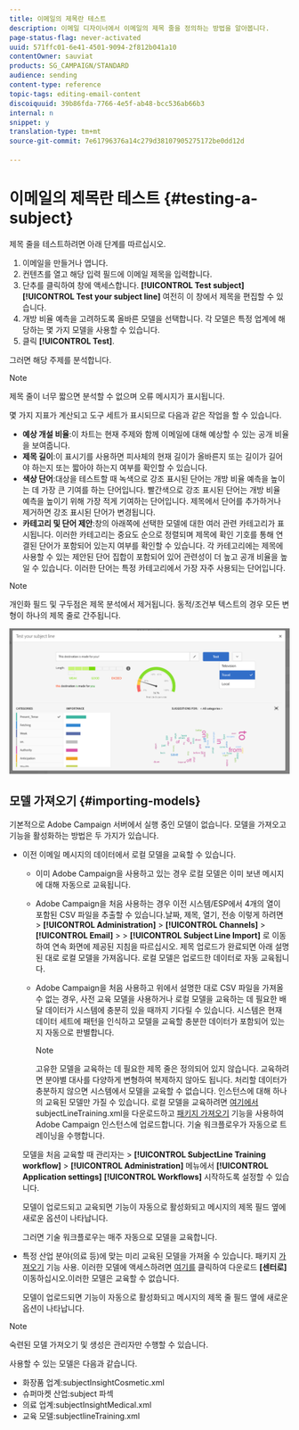 ```yaml
---
title: 이메일의 제목란 테스트
description: 이메일 디자이너에서 이메일의 제목 줄을 정의하는 방법을 알아봅니다.
page-status-flag: never-activated
uuid: 571ffc01-6e41-4501-9094-2f812b041a10
contentOwner: sauviat
products: SG_CAMPAIGN/STANDARD
audience: sending
content-type: reference
topic-tags: editing-email-content
discoiquuid: 39b86fda-7766-4e5f-ab48-bcc536ab66b3
internal: n
snippet: y
translation-type: tm+mt
source-git-commit: 7e61796376a14c279d38107905275172be0dd12d

---
```


# 이메일의 제목란 테스트 {#testing-a-subject}

제목 줄을 테스트하려면 아래 단계를 따르십시오.

1. 이메일을 만들거나 엽니다.
1. 컨텐츠를 열고 해당 입력 필드에 이메일 제목을 입력합니다.
1. 단추를 클릭하여 창에 액세스합니다. **[!UICONTROL Test subject]** **[!UICONTROL Test your subject line]** 여전히 이 창에서 제목을 편집할 수 있습니다.
1. 개방 비율 예측을 고려하도록 올바른 모델을 선택합니다. 각 모델은 특정 업계에 해당하는 몇 가지 모델을 사용할 수 있습니다.
1. 클릭 **[!UICONTROL Test]**.

그러면 해당 주제를 분석합니다.

>[!NOTE]
>
>제목 줄이 너무 짧으면 분석할 수 없으며 오류 메시지가 표시됩니다.

몇 가지 지표가 계산되고 도구 세트가 표시되므로 다음과 같은 작업을 할 수 있습니다.

* **예상 개설 비율**:이 차트는 현재 주제와 함께 이메일에 대해 예상할 수 있는 공개 비율을 보여줍니다.
* **제목 길이**:이 표시기를 사용하면 피사체의 현재 길이가 올바른지 또는 길이가 길어야 하는지 또는 짧아야 하는지 여부를 확인할 수 있습니다.
* **색상 단어**:대상을 테스트할 때 녹색으로 강조 표시된 단어는 개방 비율 예측을 높이는 데 가장 큰 기여를 하는 단어입니다. 빨간색으로 강조 표시된 단어는 개방 비율 예측을 높이기 위해 가장 적게 기여하는 단어입니다. 제목에서 단어를 추가하거나 제거하면 강조 표시된 단어가 변경됩니다.
* **카테고리 및 단어 제안**:창의 아래쪽에 선택한 모델에 대한 여러 관련 카테고리가 표시됩니다. 이러한 카테고리는 중요도 순으로 정렬되며 제목에 확인 기호를 통해 연결된 단어가 포함되어 있는지 여부를 확인할 수 있습니다. 각 카테고리에는 제목에 사용할 수 있는 제안된 단어 집합이 포함되어 있어 관련성이 더 높고 공개 비율을 높일 수 있습니다. 이러한 단어는 특정 카테고리에서 가장 자주 사용되는 단어입니다.

>[!NOTE]
>
>개인화 필드 및 구두점은 제목 분석에서 제거됩니다. 동적/조건부 텍스트의 경우 모든 변형이 하나의 제목 줄로 간주됩니다.

![](assets/predictive_subject_line_example.png)

## 모델 가져오기 {#importing-models}

기본적으로 Adobe Campaign 서버에서 실행 중인 모델이 없습니다. 모델을 가져오고 기능을 활성화하는 방법은 두 가지가 있습니다.

* 이전 이메일 메시지의 데이터에서 로컬 모델을 교육할 수 있습니다.

   * 이미 Adobe Campaign을 사용하고 있는 경우 로컬 모델은 이미 보낸 메시지에 대해 자동으로 교육됩니다.
   * Adobe Campaign을 처음 사용하는 경우 이전 시스템/ESP에서 4개의 열이 포함된 CSV 파일을 추출할 수 있습니다.날짜, 제목, 열기, 전송 이렇게 하려면 > **[!UICONTROL Administration]** > **[!UICONTROL Channels]** > **[!UICONTROL Email]** > > **[!UICONTROL Subject Line Import]** 로 이동하여 연속 화면에 제공된 지침을 따르십시오. 제목 업로드가 완료되면 아래 설명된 대로 로컬 모델을 가져옵니다. 로컬 모델은 업로드한 데이터로 자동 교육됩니다.
   * Adobe Campaign을 처음 사용하고 위에서 설명한 대로 CSV 파일을 가져올 수 없는 경우, 사전 교육 모델을 사용하거나 로컬 모델을 교육하는 데 필요한 배달 데이터가 시스템에 충분히 있을 때까지 기다릴 수 있습니다. 시스템은 현재 데이터 세트에 패턴을 인식하고 모델을 교육할 충분한 데이터가 포함되어 있는지 자동으로 판별합니다.

      >[!NOTE]
      >
      >고유한 모델을 교육하는 데 필요한 제목 줄은 정의되어 있지 않습니다. 교육하려면 분야별 대사를 다양하게 변형하여 복제하지 않아도 됩니다. 처리할 데이터가 충분하지 않으면 시스템에서 모델을 교육할 수 없습니다. 인스턴스에 대해 하나의 교육된 모델만 가질 수 있습니다.
   로컬 모델을 교육하려면 [여기에서](https://support.neolane.net/webApp/downloadCenter?__userConfig=psaDownloadCenter) subjectLineTraining.xml을 다운로드하고 [패키지 가져오기](../../automating/using/managing-packages.md) 기능을 사용하여 Adobe Campaign 인스턴스에 업로드합니다. 기술 워크플로우가 자동으로 트레이닝을 수행합니다.

   모델을 처음 교육할 때 관리자는 > **[!UICONTROL SubjectLine Training workflow]** > **[!UICONTROL Administration]** 메뉴에서 **[!UICONTROL Application settings]** **[!UICONTROL Workflows]** 시작하도록 설정할 수 있습니다.

   모델이 업로드되고 교육되면 기능이 자동으로 활성화되고 메시지의 제목 필드 옆에 새로운 옵션이 나타납니다.

   그러면 기술 워크플로우는 매주 자동으로 모델을 교육합니다.

* 특정 산업 분야(의료 등)에 맞는 미리 교육된 모델을 가져올 수 있습니다. 패키지 [가져오기](../../automating/using/managing-packages.md) 기능 사용. 이러한 모델에 액세스하려면 [여기를](https://support.neolane.net/webApp/extranetLogin) 클릭하여 다운로드 **[센터로]**&#x200B;이동하십시오.이러한 모델은 교육할 수 없습니다.

   모델이 업로드되면 기능이 자동으로 활성화되고 메시지의 제목 줄 필드 옆에 새로운 옵션이 나타납니다.

>[!NOTE]
>
>숙련된 모델 가져오기 및 생성은 관리자만 수행할 수 있습니다.

사용할 수 있는 모델은 다음과 같습니다.

* 화장품 업계:subjectInsightCosmetic.xml
* 슈퍼마켓 산업:subject 파섹
* 의료 업계:subjectInsightMedical.xml
* 교육 모델:subjectlineTraining.xml
